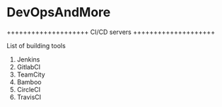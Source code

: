 # DevOpsAndMore

++++++++++++++++++++ CI/CD servers ++++++++++++++++++++ 

List of building tools
1. Jenkins
2. GitlabCI
3. TeamCity
4. Bamboo
5. CircleCI
6. TravisCI

